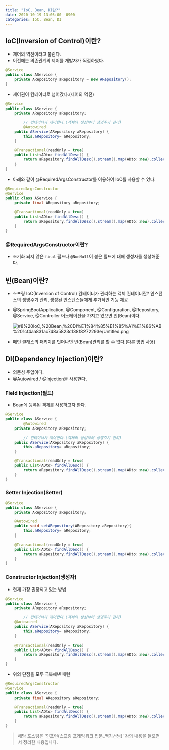 ```yaml
---
title: "IoC, Bean, DI란?"
date: 2020-10-19 13:05:00 -0900
categories: IoC, Bean, DI
---
```


## IoC(Inversion of Control)이란?

- 제어의 역전이라고 불린다.
- 이전에는 의존관계의 제어를 개발자가 직접하였다.

```java
@Service
public class AService {
    private ARepository aRepository = new ARepository();
}
```

- 제어권이 컨테이너로 넘어갔다.(제어의 역전)

```java
@Service
public class AService {
    private ARepository aRepository;

		// 컨테이너가 제어한다.(객체의 생성부터 생명주기 관리)
		@Autowired
    public AService(ARepository aRepository) {
        this.aRepository= aRepository;
    }

    @Transactional(readOnly = true)
    public List<ADto> findAllDesc() {
        return aRepository.findAllDesc().stream().map(ADto::new).collect(Collectors.toList());
    }
}
```

- 아래와 같이 @RequiredArgsConstructor를 이용하여 IoC를 사용할 수 있다.

```java
@RequiredArgsConstructor
@Service
public class AService {
    private final ARepository aRepository;

    @Transactional(readOnly = true)
    public List<ADto> findAllDesc() {
        return aRepository.findAllDesc().stream().map(ADto::new).collect(Collectors.toList());
    }
}
```

### @RequiredArgsConstructor이란?

- 초기화 되지 않은 `final` 필드나 `@NonNull`이 붙은 필드에 대해 생성자를 생성해준다.

## 빈(Bean)이란?

- 스프링 IoC(Inversion of Control) 컨테이너가 관리하는 객체
  컨테이너란? 인스턴스의 생명주기 관리, 생성된 인스턴스들에게 추가적인 기능 제공

- @SpringBootApplication, @Component, @Configuration, @Repository, @Service, @Controller  어노테이션을 가지고 있으면 빈(Bean)이다.

  ![#8%20IoC,%20Bean,%20DI%E1%84%85%E1%85%A1%E1%86%AB%201cf4aa831ac748a5823c138f8272293e/Untitled.png](#8%20IoC,%20Bean,%20DI%E1%84%85%E1%85%A1%E1%86%AB%201cf4aa831ac748a5823c138f8272293e/Untitled.png)

- 메인 클래스의 패키지를 벗어나면 빈(Bean)관리를 할 수 없다.(다른 방법 사용)

## DI(Dependency Injection)이란?

- 의존성 주입이다.
- @Autowired / @Injection을 사용한다.

### Field Injection(필드)

- Bean에 등록된 객체를 사용하고자 한다.

```java
@Service
public class AService {
		@Autowired
    private ARepository aRepository;

		// 컨테이너가 제어한다.(객체의 생성부터 생명주기 관리)
    public AService(ARepository aRepository) {
        this.aRepository= aRepository;
    }

    @Transactional(readOnly = true)
    public List<ADto> findAllDesc() {
        return aRepository.findAllDesc().stream().map(ADto::new).collect(Collectors.toList());
    }
}
```

### Setter Injection(Setter)

```java
@Service
public class AService {
    private ARepository aRepository;

  	@Autowired
    public void setARepository(ARepository aRepository){
        this.aRepository= aRepository;
    }

    @Transactional(readOnly = true)
    public List<ADto> findAllDesc() {
        return aRepository.findAllDesc().stream().map(ADto::new).collect(Collectors.toList());
    }
}
```

### Constructor Injection(생성자)

- 현재 가장 권장되고 있는 방법

```java
@Service
public class AService {
    private ARepository aRepository;

		// 컨테이너가 제어한다.(객체의 생성부터 생명주기 관리)
  	@Autowired
    public AService(ARepository aRepository) {
        this.aRepository= aRepository;
    }

    @Transactional(readOnly = true)
    public List<ADto> findAllDesc() {
        return aRepository.findAllDesc().stream().map(ADto::new).collect(Collectors.toList());
    }
}
```

- 위의 단점을 모두 극복해낸 패턴

```java
@RequiredArgsConstructor
@Service
public class AService {
    private final ARepository aRepository;

    @Transactional(readOnly = true)
    public List<ADto> findAllDesc() {
        return aRepository.findAllDesc().stream().map(ADto::new).collect(Collectors.toList());
    }
}
```

> 해당 포스팅은 '인프런(스프링 프레임워크 입문_백기선님)' 강의 내용을 들으면서 정리한 내용입니다.